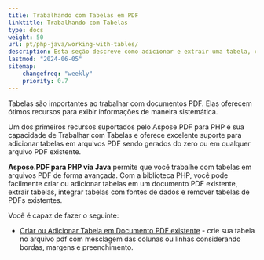 ```yaml
---
title: Trabalhando com Tabelas em PDF
linktitle: Trabalhando com Tabelas
type: docs
weight: 50
url: pt/php-java/working-with-tables/
description: Esta seção descreve como adicionar e extrair uma tabela, como manipular e integrar uma tabela usando o PHP.
lastmod: "2024-06-05"
sitemap:
    changefreq: "weekly"
    priority: 0.7
---
```


Tabelas são importantes ao trabalhar com documentos PDF. Elas oferecem ótimos recursos para exibir informações de maneira sistemática.

Um dos primeiros recursos suportados pelo Aspose.PDF para PHP é sua capacidade de Trabalhar com Tabelas e oferece excelente suporte para adicionar tabelas em arquivos PDF sendo gerados do zero ou em qualquer arquivo PDF existente.

**Aspose.PDF para PHP via Java** permite que você trabalhe com tabelas em arquivos PDF de forma avançada. Com a biblioteca PHP, você pode facilmente criar ou adicionar tabelas em um documento PDF existente, extrair tabelas, integrar tabelas com fontes de dados e remover tabelas de PDFs existentes.

Você é capaz de fazer o seguinte:

- [Criar ou Adicionar Tabela em Documento PDF existente](/pdf/php-java/add-table-in-existing-pdf-document/) - crie sua tabela no arquivo pdf com mesclagem das colunas ou linhas considerando bordas, margens e preenchimento.